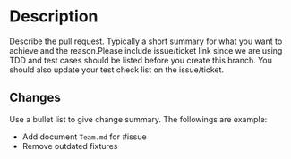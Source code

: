# Description

Describe the pull request. Typically a short summary for what you want to achieve and the reason.Please include issue/ticket link since we are using TDD and test cases should be listed before you create this branch. You should also update your test check list on the issue/ticket.

## Changes

Use a bullet list to give change summary. The followings are example:

- Add document `Team.md` for #issue
- Remove outdated fixtures
